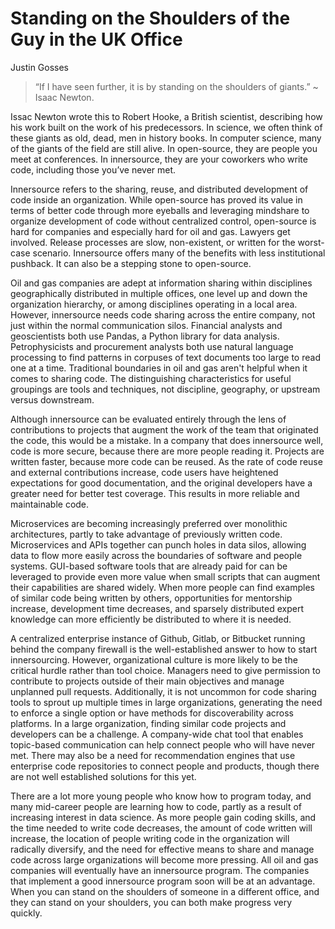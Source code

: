 # Standing on the Shoulders of the Guy in the UK Office
 
Justin Gosses
 
> “If I have seen further, it is by standing on the shoulders of giants.” ~ Isaac Newton.

Issac Newton wrote this to Robert Hooke, a British scientist, describing how his work built on the work of his predecessors. In science, we often think of these giants as old, dead, men in history books. In computer science, many of the giants of the field are still alive. In open-source, they are people you meet at conferences. In innersource, they are your coworkers who write code, including those you’ve never met.


Innersource refers to the sharing, reuse, and distributed development of code inside an organization. While open-source has proved its value in terms of better code through more eyeballs and leveraging mindshare to organize development of code without centralized control, open-source is hard for companies and especially hard for oil and gas. Lawyers get involved. Release processes are slow, non-existent, or written for the worst-case scenario. Innersource offers many of the benefits with less institutional pushback. It can also be a stepping stone to open-source.

 
Oil and gas companies are adept at information sharing within disciplines geographically distributed in multiple offices, one level up and down the organization hierarchy, or among disciplines operating in a local area. However, innersource needs code sharing across the entire company, not just within the normal communication silos. Financial analysts and geoscientists both use Pandas, a Python library for data analysis. Petrophysicists and procurement analysts both use natural language processing to find patterns in corpuses of text documents too large to read one at a time. Traditional boundaries in oil and gas aren't helpful when it comes to sharing code. The distinguishing characteristics for useful groupings are tools and techniques, not discipline, geography, or upstream versus downstream.
 
Although innersource can be evaluated entirely through the lens of contributions to projects that augment the work of the team that originated the code, this would be a mistake. In a company that does innersource well, code is more secure, because there are more people reading it. Projects are written faster, because more code can be reused. As the rate of code reuse and external contributions increase, code users have heightened expectations for good documentation, and the original developers have a greater need for better test coverage. This results in more reliable and maintainable code. 

Microservices are becoming increasingly preferred over monolithic architectures, partly to take advantage of previously written code. Microservices and APIs together can punch holes in data silos, allowing data to flow more easily across the boundaries of software and people systems. GUI-based software tools that are already paid for can be leveraged to provide even more value when small scripts that can augment their capabilities are shared widely. When more people can find examples of similar code being written by others, opportunities for mentorship increase, development time decreases, and sparsely distributed expert knowledge can more efficiently be distributed to where it is needed.
 
A centralized enterprise instance of Github, Gitlab, or Bitbucket running behind the company firewall is the well-established answer to how to start innersourcing. However, organizational culture is more likely to be the critical hurdle rather than tool choice. Managers need to give permission to contribute to projects outside of their main objectives and manage unplanned pull requests. Additionally, it is not uncommon for code sharing tools to sprout up multiple times in large organizations, generating the need to enforce a single option or have methods for discoverability across platforms. In a large organization, finding similar code projects and developers can be a challenge. A company-wide chat tool that enables topic-based communication can help connect people who will have never met. There may also be a need for recommendation engines that use enterprise code repositories to connect people and products, though there are not well established solutions for this yet.
 
There are a lot more young people who know how to program today, and many mid-career people are learning how to code, partly as a result of increasing interest in data science. As more people gain coding skills, and the time needed to write code decreases, the amount of code written will increase, the location of people writing code in the organization will radically diversify, and the need for effective means to share and manage code across large organizations will become more pressing. All oil and gas companies will eventually have an innersource program. The companies that implement a good innersource program soon will be at an advantage. When you can stand on the shoulders of someone in a different office, and they can stand on your shoulders, you can both make progress very quickly.

